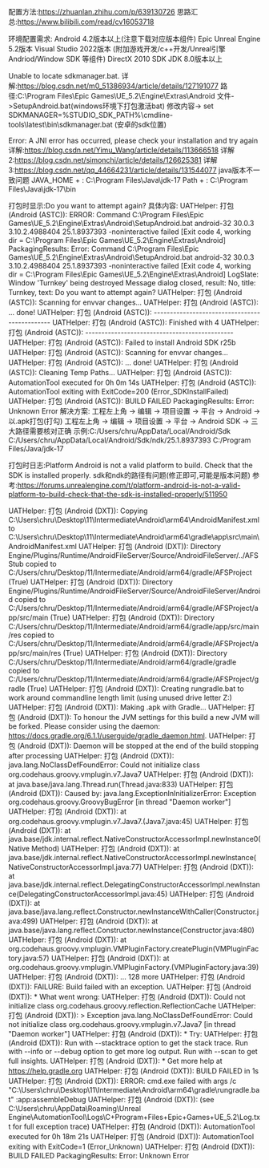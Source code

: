 配置方法:https://zhuanlan.zhihu.com/p/639130726
思路汇总:https://www.bilibili.com/read/cv16053718

环境配置需求:
Android 4.2版本以上(注意下载对应版本组件)
Epic Unreal Engine 5.2版本
Visual Studio 2022版本 (附加游戏开发/c++开发/Unreal引擎Andriod/Window SDK 等组件)
DirectX 2010 SDK
JDK 8.0版本以上

Unable to locate sdkmanager.bat.
详解:https://blog.csdn.net/m0_51386934/article/details/127191077
路径:C:\Program Files\Epic Games\UE_5.2\Engine\Extras\Android
文件->SetupAndroid.bat(windows环境下打包激活bat)
修改内容-> set SDKMANAGER=%STUDIO_SDK_PATH%\cmdline-tools\latest\bin\sdkmanager.bat (安卓的sdk位置)

Error: A JNI error has occurred, please check your installation and try again
详解:https://blog.csdn.net/Yimu_Wang/article/details/113666518
详解2:https://blog.csdn.net/simonchi/article/details/126625381
详解3:https://blog.csdn.net/qq_44664231/article/details/131544077
java版本不一致问题
JAVA_HOME + : C:\Program Files\Java\jdk-17
Path + : C:\Program Files\Java\jdk-17\bin

打包时显示:Do you want to attempt again?
具体内容:
UATHelper: 打包 (Android (ASTC)): ERROR: Command C:\Program Files\Epic Games\UE_5.2\Engine\Extras\Android\SetupAndroid.bat android-32 30.0.3 3.10.2.4988404 25.1.8937393 -noninteractive failed [Exit code 4, working dir = C:\Program Files\Epic Games\UE_5.2\Engine\Extras\Android]
PackagingResults: Error: Command C:\Program Files\Epic Games\UE_5.2\Engine\Extras\Android\SetupAndroid.bat android-32 30.0.3 3.10.2.4988404 25.1.8937393 -noninteractive failed [Exit code 4, working dir = C:\Program Files\Epic Games\UE_5.2\Engine\Extras\Android]
LogSlate: Window 'Turnkey' being destroyed
Message dialog closed, result: No, title: Turnkey, text: Do you want to attempt again?
UATHelper: 打包 (Android (ASTC)): Scanning for envvar changes...
UATHelper: 打包 (Android (ASTC)): ... done! 
UATHelper: 打包 (Android (ASTC)): ----------------------------------------------
UATHelper: 打包 (Android (ASTC)): Finished with 4
UATHelper: 打包 (Android (ASTC)): ----------------------------------------------
UATHelper: 打包 (Android (ASTC)): Failed to install Android SDK r25b
UATHelper: 打包 (Android (ASTC)): Scanning for envvar changes...
UATHelper: 打包 (Android (ASTC)): ... done! 
UATHelper: 打包 (Android (ASTC)): Cleaning Temp Paths...
UATHelper: 打包 (Android (ASTC)): AutomationTool executed for 0h 0m 14s
UATHelper: 打包 (Android (ASTC)): AutomationTool exiting with ExitCode=200 (Error_SDKInstallFailed)
UATHelper: 打包 (Android (ASTC)): BUILD FAILED
PackagingResults: Error: Unknown Error
解决方案:
工程左上角 -> 编辑 -> 项目设置 -> 平台 -> Android -> 以.apk打包(打勾)
工程左上角 -> 编辑 -> 项目设置 -> 平台 -> Android SDK -> 三大路径需要核对正确 
示例:C:/Users/chru/AppData/Local/Android/Sdk
C:/Users/chru/AppData/Local/Android/Sdk/ndk/25.1.8937393
C:/Program Files/Java/jdk-17

打包时日志:Platform Android is not a valid platform to build. Check that the SDK is installed properly.
sdk和ndk的路径有问题(修正即可,可能是版本问题)
参考:https://forums.unrealengine.com/t/platform-android-is-not-a-valid-platform-to-build-check-that-the-sdk-is-installed-properly/511950


UATHelper: 打包 (Android (DXT)): Copying C:\Users\chru\Desktop\11\Intermediate\Android\arm64\AndroidManifest.xml to C:\Users\chru\Desktop\11\Intermediate\Android\arm64\gradle\app\src\main\AndroidManifest.xml
UATHelper: 打包 (Android (DXT)): Directory Engine/Plugins/Runtime/AndroidFileServer/Source/AndroidFileServer/../AFSStub copied to C:/Users/chru/Desktop/11/Intermediate/Android/arm64/gradle/AFSProject (True)
UATHelper: 打包 (Android (DXT)): Directory Engine/Plugins/Runtime/AndroidFileServer/Source/AndroidFileServer/Android copied to C:/Users/chru/Desktop/11/Intermediate/Android/arm64/gradle/AFSProject/app/src/main (True)
UATHelper: 打包 (Android (DXT)): Directory C:/Users/chru/Desktop/11/Intermediate/Android/arm64/gradle/app/src/main/res copied to C:/Users/chru/Desktop/11/Intermediate/Android/arm64/gradle/AFSProject/app/src/main/res (True)
UATHelper: 打包 (Android (DXT)): Directory C:/Users/chru/Desktop/11/Intermediate/Android/arm64/gradle/gradle copied to C:/Users/chru/Desktop/11/Intermediate/Android/arm64/gradle/AFSProject/gradle (True)
UATHelper: 打包 (Android (DXT)): Creating rungradle.bat to work around commandline length limit (using unused drive letter Z:)
UATHelper: 打包 (Android (DXT)): Making .apk with Gradle...
UATHelper: 打包 (Android (DXT)): To honour the JVM settings for this build a new JVM will be forked. Please consider using the daemon: https://docs.gradle.org/6.1.1/userguide/gradle_daemon.html.
UATHelper: 打包 (Android (DXT)): Daemon will be stopped at the end of the build stopping after processing
UATHelper: 打包 (Android (DXT)): java.lang.NoClassDefFoundError: Could not initialize class org.codehaus.groovy.vmplugin.v7.Java7
UATHelper: 打包 (Android (DXT)):     at java.base/java.lang.Thread.run(Thread.java:833)
UATHelper: 打包 (Android (DXT)): Caused by: java.lang.ExceptionInInitializerError: Exception org.codehaus.groovy.GroovyBugError [in thread "Daemon worker"]
UATHelper: 打包 (Android (DXT)):     at org.codehaus.groovy.vmplugin.v7.Java7.<clinit>(Java7.java:45)
UATHelper: 打包 (Android (DXT)):     at java.base/jdk.internal.reflect.NativeConstructorAccessorImpl.newInstance0(Native Method)
UATHelper: 打包 (Android (DXT)):     at java.base/jdk.internal.reflect.NativeConstructorAccessorImpl.newInstance(NativeConstructorAccessorImpl.java:77)
UATHelper: 打包 (Android (DXT)):     at java.base/jdk.internal.reflect.DelegatingConstructorAccessorImpl.newInstance(DelegatingConstructorAccessorImpl.java:45)
UATHelper: 打包 (Android (DXT)):     at java.base/java.lang.reflect.Constructor.newInstanceWithCaller(Constructor.java:499)
UATHelper: 打包 (Android (DXT)):     at java.base/java.lang.reflect.Constructor.newInstance(Constructor.java:480)
UATHelper: 打包 (Android (DXT)):     at org.codehaus.groovy.vmplugin.VMPluginFactory.createPlugin(VMPluginFactory.java:57)
UATHelper: 打包 (Android (DXT)):     at org.codehaus.groovy.vmplugin.VMPluginFactory.<clinit>(VMPluginFactory.java:39)
UATHelper: 打包 (Android (DXT)):     ... 128 more
UATHelper: 打包 (Android (DXT)): FAILURE: Build failed with an exception.
UATHelper: 打包 (Android (DXT)): * What went wrong:
UATHelper: 打包 (Android (DXT)): Could not initialize class org.codehaus.groovy.reflection.ReflectionCache
UATHelper: 打包 (Android (DXT)): > Exception java.lang.NoClassDefFoundError: Could not initialize class org.codehaus.groovy.vmplugin.v7.Java7 [in thread "Daemon worker"]
UATHelper: 打包 (Android (DXT)): * Try:
UATHelper: 打包 (Android (DXT)): Run with --stacktrace option to get the stack trace. Run with --info or --debug option to get more log output. Run with --scan to get full insights.
UATHelper: 打包 (Android (DXT)): * Get more help at https://help.gradle.org
UATHelper: 打包 (Android (DXT)): BUILD FAILED in 1s
UATHelper: 打包 (Android (DXT)): ERROR: cmd.exe failed with args /c "C:\Users\chru\Desktop\11\Intermediate\Android\arm64\gradle\rungradle.bat" :app:assembleDebug
UATHelper: 打包 (Android (DXT)):        (see C:\Users\chru\AppData\Roaming\Unreal Engine\AutomationTool\Logs\C+Program+Files+Epic+Games+UE_5.2\Log.txt for full exception trace)
UATHelper: 打包 (Android (DXT)): AutomationTool executed for 0h 18m 21s
UATHelper: 打包 (Android (DXT)): AutomationTool exiting with ExitCode=1 (Error_Unknown)
UATHelper: 打包 (Android (DXT)): BUILD FAILED
PackagingResults: Error: Unknown Error